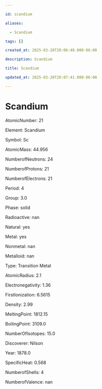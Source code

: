 ```yaml
---

id: scandium

aliases:

  - Scandium

tags: []

created_at: 2025-03-28T20:06:48.000-06:00

description: Scandium

title: Scandium

updated_at: 2025-03-28T20:07:41.000-06:00

---
```




# Scandium

AtomicNumber: 21

Element: Scandium

Symbol: Sc

AtomicMass: 44.956

NumberofNeutrons: 24

NumberofProtons: 21

NumberofElectrons: 21

Period: 4

Group: 3.0

Phase: solid

Radioactive: nan

Natural: yes

Metal: yes

Nonmetal: nan

Metalloid: nan

Type: Transition Metal

AtomicRadius: 2.1

Electronegativity: 1.36

FirstIonization: 6.5615

Density: 2.99

MeltingPoint: 1812.15

BoilingPoint: 3109.0

NumberOfIsotopes: 15.0

Discoverer: Nilson

Year: 1878.0

SpecificHeat: 0.568

NumberofShells: 4

NumberofValence: nan

